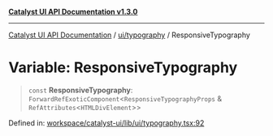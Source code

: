 [**Catalyst UI API Documentation v1.3.0**](../../../README.md)

---

[Catalyst UI API Documentation](../../../README.md) / [ui/typography](../README.md) / ResponsiveTypography

# Variable: ResponsiveTypography

> `const` **ResponsiveTypography**: `ForwardRefExoticComponent`\<`ResponsiveTypographyProps` & `RefAttributes`\<`HTMLDivElement`\>\>

Defined in: [workspace/catalyst-ui/lib/ui/typography.tsx:92](https://github.com/TheBranchDriftCatalyst/catalyst-ui/blob/main/lib/ui/typography.tsx#L92)
